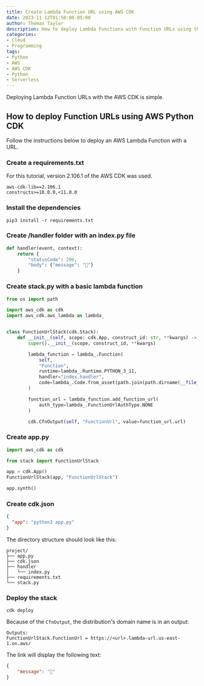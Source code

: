 ```yaml
---
title: Create Lambda Function URL using AWS CDK
date: 2023-11-12T01:50:00-05:00
author: Thomas Taylor
description: How to deploy Lambda Functions with Function URLs using the AWS CDK
categories:
- Cloud
- Programming
tags:
- Python
- AWS
- AWS CDK
- Python
- Serverless
---
```


Deploying Lambda Function URLs with the AWS CDK is simple.

## How to deploy Function URLs using AWS Python CDK

Follow the instructions below to deploy an AWS Lambda Function with a URL.

### Create a requirements.txt

For this tutorial, version 2.106.1 of the AWS CDK was used.

```text
aws-cdk-lib==2.106.1
constructs>=10.0.0,<11.0.0
```

### Install the dependencies

```shell
pip3 install -r requirements.txt
```

### Create /handler folder with an index.py file

```python
def handler(event, context):
    return {
        "statusCode": 200,
        "body": {"message": "👋"}
    }
```

### Create stack.py with a basic lambda function

```python
from os import path

import aws_cdk as cdk
import aws_cdk.aws_lambda as lambda_


class FunctionUrlStack(cdk.Stack):
    def __init__(self, scope: cdk.App, construct_id: str, **kwargs) -> None:
        super().__init__(scope, construct_id, **kwargs)

        lambda_function = lambda_.Function(
            self,
            "Function",
            runtime=lambda_.Runtime.PYTHON_3_11,
            handler="index.handler",
            code=lambda_.Code.from_asset(path.join(path.dirname(__file__), "handler")),
        )

        function_url = lambda_function.add_function_url(
            auth_type=lambda_.FunctionUrlAuthType.NONE
        )

        cdk.CfnOutput(self, "FunctionUrl", value=function_url.url)
```

### Create app.py

```python
import aws_cdk as cdk

from stack import FunctionUrlStack

app = cdk.App()
FunctionUrlStack(app, "FunctionUrlStack")

app.synth()
```

### Create cdk.json

```json
{
  "app": "python3 app.py"
}
```

The directory structure should look like this:

```text
project/
├── app.py
├── cdk.json
├── handler
│   └── index.py
├── requirements.txt
└── stack.py
```

### Deploy the stack

```shell
cdk deploy
```

Because of the `CfnOutput`, the distribution's domain name is in an output:

```
Outputs:
FunctionUrlStack.FunctionUrl = https://<url>.lambda-url.us-east-1.on.aws/
```

The link will display the following text:

```json
{
    "message": "👋"
}
```
